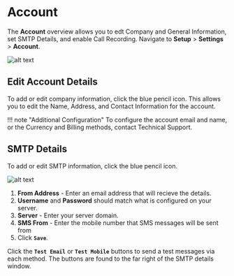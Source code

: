 # Account

The **Account** overview allows you to edt Company and General Information, set SMTP Details, and enable Call Recording. Navigate to **Setup** > **Settings** > **Account**.

![alt text][accountprofile]

 
## Edit Account Details
To add or edit company information, click the blue pencil icon. This allows you to edit the Name, Address, and Contact Information for the account. 

!!! note "Additional Configuration"
    To configure the account email and name, or the Currency and Billing methods, contact Technical Support. 


## SMTP Details
To add or edit SMTP information, click the blue pencil icon. 

![alt text][smtp]
 
1. **From Address** - Enter an email address that will recieve the details.
2. **Username** and **Password** should match what is configured on your server. 
3. **Server** - Enter your server domain.
4. **SMS From** - Enter the mobile number that SMS messages will be sent from
5. Click **`Save`**.

Click the **`Test Email`** or **`Test Mobile`** buttons to send a test messages via each method. The buttons are found to the far right of the SMTP details window.

[accountprofile]: /setup/img/accountprofile.png "Account Profile"
[smtp]: /setup/img/68.png "SMTP"

